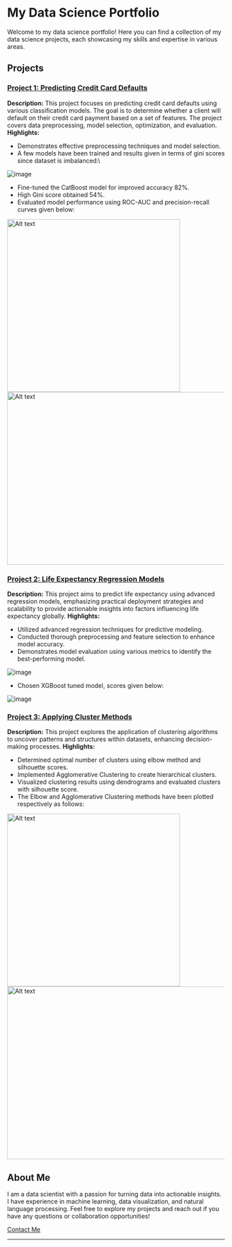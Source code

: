 # My Data Science Portfolio

Welcome to my data science portfolio! Here you can find a collection of my data science projects, each showcasing my skills and expertise in various areas.

## Projects

### [Project 1: Predicting Credit Card Defaults](https://github.com/yrovsen/default_credit_card)
**Description:** This project focuses on predicting credit card defaults using various classification models. The goal is to determine whether a client will default on their credit card payment based on a set of features. The project covers data preprocessing, model selection, optimization, and evaluation.
**Highlights:**
- Demonstrates effective preprocessing techniques and model selection.
- A few models have been trained and results given in terms of gini scores since dataset is imbalanced:\

![image](https://github.com/yrovsen/Portfolio/assets/137065696/a79b88fa-59c8-469a-9716-77dc40529f21)

- Fine-tuned the CatBoost model for improved accuracy 82%.
- High Gini score obtained 54%.
- Evaluated model performance using ROC-AUC and precision-recall curves given below:

<img src="https://github.com/yrovsen/Portfolio/assets/137065696/115b08e5-c657-43cc-87b9-e466482b6d05" alt="Alt text" width="400" height="400"> 
<img src="https://github.com/yrovsen/Portfolio/assets/137065696/268160e6-e1b8-4db7-b57e-41293ab3e4d2" alt="Alt text" width="600" height="400">



### [Project 2: Life Expectancy Regression Models](https://github.com/yrovsen/life_expectancy)
**Description:** This project aims to predict life expectancy using advanced regression models, emphasizing practical deployment strategies and scalability to provide actionable insights into factors influencing life expectancy globally.
**Highlights:**
- Utilized advanced regression techniques for predictive modeling.
- Conducted thorough preprocessing and feature selection to enhance model accuracy.
- Demonstrates model evaluation using various metrics to identify the best-performing model.

![image](https://github.com/yrovsen/Portfolio/assets/137065696/4800f10d-fa40-4628-85e7-cbd8e06f07eb)


- Chosen XGBoost tuned model, scores given below:

![image](https://github.com/yrovsen/Portfolio/assets/137065696/3ff93106-0cb6-4598-b6be-83dcde6f402a)


### [Project 3: Applying Cluster Methods](https://github.com/yrovsen/cluster_model)
**Description:** This project explores the application of clustering algorithms to uncover patterns and structures within datasets, enhancing decision-making processes.
**Highlights:**
- Determined optimal number of clusters using elbow method and silhouette scores.
- Implemented Agglomerative Clustering to create hierarchical clusters.
- Visualized clustering results using dendrograms and evaluated clusters with silhouette score.
- The Elbow and Agglomerative Clustering methods have been plotted respectively as follows:

<img src="https://github.com/yrovsen/Portfolio/assets/137065696/30dc0fd0-6c4b-46fe-b560-ba07b2005c7a" alt="Alt text" width="400" height="400"> 
<img src="https://github.com/yrovsen/Portfolio/assets/137065696/60a72602-1cbc-43e0-9de9-bbf99baf0c53" alt="Alt text" width="600" height="400">




## About Me

I am a data scientist with a passion for turning data into actionable insights. I have experience in machine learning, data visualization, and natural language processing. Feel free to explore my projects and reach out if you have any questions or collaboration opportunities!

[Contact Me](rovsen2802@gmail.com)

---

